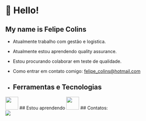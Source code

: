 # 👋 Hello!
## My name is Felipe Colins
- Atualmente trabalho com gestão e logistica.
- Atualmente estou aprendendo quality assurance.
- Estou procurando colaborar em teste de qualidade.
- Como entrar em contato comigo: felipe_colins@hotmail.com

- ## Ferramentas e Tecnologias
<img loading="lazy" src="https://cdn.jsdelivr.net/gh/devicons/devicon/icons/git/git-original.svg" width="40" height="40"/>
## Estou aprendendo
<img loading="lazy" src="https://cdn.jsdelivr.net/gh/devicons/devicon/icons/java/java-original.svg" width="40" height="40"/>
## Contatos:
<div>
<a href="https://www.linkedin.com/in/fcolins" target="_blank"><img loading="lazy" src="https://img.shields.io/badge/-LinkedIn-%230077B5?style=for-the-badge&logo=linkedin&logoColor=white" target="_blank"></a>   
</div>
<div>
